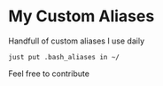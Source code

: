 # My Custom Aliases
Handfull of custom aliases I use daily

``
just put .bash_aliases in ~/
``

Feel free to contribute
